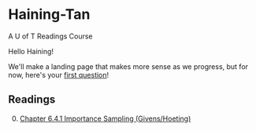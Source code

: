 # Haining-Tan
A U of T Readings Course

Hello Haining!

We'll make a landing page that makes more sense as we progress, but for now, 
here's your [first question](BayesImportanceSampling.ipynb)!

## Readings

0. [Chapter 6.4.1 Importance Sampling (Givens/Hoeting)](https://librarysearch.library.utoronto.ca/permalink/01UTORONTO_INST/14bjeso/alma991106781097906196)
